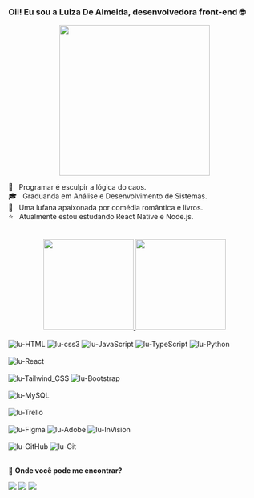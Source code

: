 ### Oii! Eu sou a Luiza De Almeida, desenvolvedora front-end 🤓

<div id="header" align="center">
  <img src="https://media2.giphy.com/media/v1.Y2lkPTc5MGI3NjExYmgzcGYzMmtyOW1rYjNkdzQ3ODJpYm1pOXZvYWJvYWZxczFvdjU2YiZlcD12MV9pbnRlcm5hbF9naWZfYnlfaWQmY3Q9cw/cpqAGiEPnNYahqX2lH/giphy.gif" width="300"/>
</div>

🌸 &nbsp; Programar é esculpir a lógica do caos. <br/>
🎓 &nbsp; Graduanda em Análise e Desenvolvimento de Sistemas. <br/>
🩷 &nbsp; Uma lufana apaixonada por comédia romântica e livros. <br/>
⭐ &nbsp; Atualmente estou estudando React Native e Node.js. <br/>

<div align="center">
  <br/>
  <a href="https://github.com/Luiza-dealmeida">
    <img height="180em" src="https://github-readme-stats.vercel.app/api?username=Luiza-dealmeida&show_icons=false&theme=rose_pine&include_all_commits=true&count_private=true"/>
    <img height="180em" src="https://github-readme-stats.vercel.app/api/top-langs/?username=Luiza-dealmeida&layout=compact&langs_count=7&theme=rose_pine"/>
  </a>
   <br/>
</div>
  
<div style="display: inline_block"><br>
   <img alt="lu-HTML" src="https://img.shields.io/badge/HTML5-ff69b4?style=for-the-badge&logo=html5&logoColor=white" />
  <img alt="lu-css3" src="https://img.shields.io/badge/CSS3-1572B6?style=for-the-badge&logo=css3&logoColor=white" />
  <img alt="lu-JavaScript" src="https://img.shields.io/badge/JavaScript-F7DF1E?style=for-the-badge&logo=javascript&logoColor=white" />
  <img alt="lu-TypeScript" src="https://img.shields.io/badge/TypeScript-007ACC?style=for-the-badge&logo=typescript&logoColor=white" />
  <img alt="lu-Python" src="https://img.shields.io/badge/Python-3776AB?style=for-the-badge&logo=python&logoColor=white" />
</div>

<div style="display: inline_block"><br>
  <img alt="lu-React" src="https://img.shields.io/badge/React-20232A?style=for-the-badge&logo=react&logoColor=61DAFB" />
</div>

<div style="display: inline_block"><br>
  <img alt="lu-Tailwind_CSS" src="https://img.shields.io/badge/Tailwind_CSS-38B2AC?style=for-the-badge&logo=tailwind-css&logoColor=white"/>
  <img alt="lu-Bootstrap" src="https://img.shields.io/badge/Bootstrap-563D7C?style=for-the-badge&logo=bootstrap&logoColor=white" />
</div>

<div style="display: inline_block"><br>
   <img alt="lu-MySQL" src="https://img.shields.io/badge/MySQL-00000F?style=for-the-badge&logo=mysql&logoColor=white" />
</div>

<div style="display: inline_block"><br>
  <img alt="lu-Trello" src="https://img.shields.io/badge/Trello-0052CC?style=for-the-badge&logo=trello&logoColor=white" />
</div>

<div style="display: inline_block"><br>
  <img alt="lu-Figma" src="https://img.shields.io/badge/Figma-F24E1E?style=for-the-badge&logo=figma&logoColor=white" />
  <img alt="lu-Adobe" src="https://img.shields.io/badge/Adobe%20XD-470137?style=for-the-badge&logo=Adobe%20XD&logoColor=#FF61F6"/>
  <img alt="lu-InVision" src="https://img.shields.io/badge/InVision-FF3366?style=for-the-badge&logo=InVision&logoColor=white"/>
</div>

<div style="display: inline_block"><br>
   <img alt="lu-GitHub" src="https://img.shields.io/badge/-GitHub-00000F?style=for-the-badge&logo=github"/>
  <img alt="lu-Git" src="https://img.shields.io/badge/-Git-00000F?style=for-the-badge&logo=git"/>
 
</div>

 <br/>
 
🎀 **Onde você pode me encontrar?**
  
  <div> 
  <a href="https://instagram.com/almeid.lu" target="_blank"><img src="https://img.shields.io/badge/-Instagram-%23E4405F?style=for-the-badge&logo=instagram&logoColor=white" target="_blank"></a>
  <a href = "mailto:dealmeidaoliveiraluiza@gmail.com"><img src="https://img.shields.io/badge/-Gmail-ff69b4?style=for-the-badge&logo=gmail&logoColor=white" target="_blank"></a>
  <a href="https://br.linkedin.com/in/luiza-de-almeida-oliveira-b036612b8" target="_blank"><img src="https://img.shields.io/badge/-LinkedIn-%230077B5?style=for-the-badge&logo=linkedin&logoColor=white" target="_blank"></a> 
 
</div>
